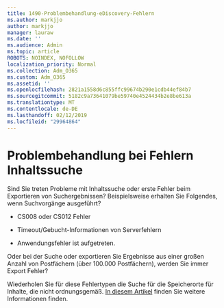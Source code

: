 ```yaml
---
title: 1490-Problembehandlung-eDiscovery-Fehlern
ms.author: markjjo
author: markjjo
manager: lauraw
ms.date: ''
ms.audience: Admin
ms.topic: article
ROBOTS: NOINDEX, NOFOLLOW
localization_priority: Normal
ms.collection: Adm_O365
ms.custom: Adm_O365
ms.assetid: ''
ms.openlocfilehash: 2821a1558d6c855ffc99674b290e1cdb44ef84b7
ms.sourcegitcommit: 5182c9a73641079be59740e4524434b2e8be613a
ms.translationtype: MT
ms.contentlocale: de-DE
ms.lasthandoff: 02/12/2019
ms.locfileid: "29964864"
---
```

# <a name="troubleshoot-content-search-errors"></a>Problembehandlung bei Fehlern Inhaltssuche

Sind Sie treten Probleme mit Inhaltssuche oder erste Fehler beim Exportieren von Suchergebnissen? Beispielsweise erhalten Sie Folgendes, wenn Suchvorgänge ausgeführt?

- CS008 oder CS012 Fehler

- Timeout/Gebucht-Informationen von Serverfehlern

- Anwendungsfehler ist aufgetreten.

Oder bei der Suche oder exportieren Sie Ergebnisse aus einer großen Anzahl von Postfächern (über 100.000 Postfächern), werden Sie immer Export Fehler?

Wiederholen Sie für diese Fehlertypen die Suche für die Speicherorte für Inhalte, die nicht ordnungsgemäß. [In diesem Artikel](https://docs.microsoft.com/office365/securitycompliance/retry-failed-content-search) finden Sie weitere Informationen finden.
